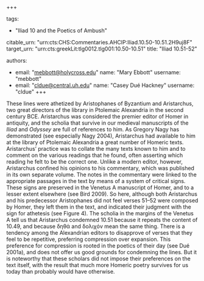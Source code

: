 +++

tags:
- "Iliad 10 and the Poetics of Ambush"

citable_urn: "urn:cts:CHS:Commentaries.AHCIP:Iliad.10.50-10.51.2H9uj8F"
target_urn: "urn:cts:greekLit:tlg0012.tlg001:10.50-10.51"
title: "Iliad 10.51-52"

authors:
- email: "mebbott@holycross.edu"
  name: "Mary Ebbott"
  username: "mebbott"
- email: "cldue@central.uh.edu"
  name: "Casey Dué Hackney"
  username: "cldue"
+++

<p>These lines were athetized by Aristophanes of Byzantium and Aristarchus, two great directors of the library in Ptolemaic Alexandria in the second century BCE. Aristarchus was considered the premier editor of Homer in antiquity, and the scholia that survive in our medieval manuscripts of the <em>Iliad</em> and <em>Odyssey</em> are full of references to him. As Gregory Nagy has demonstrated (see especially Nagy 2004), Aristarchus had available to him at the library of Ptolemaic Alexandria a great number of Homeric texts. Aristarchus’ practice was to collate the many texts known to him and to comment on the various readings that he found, often asserting which reading he felt to be the correct one. Unlike a modern editor, however, Aristarchus confined his opinions to his commentary, which was published in its own separate volume. The notes in the commentary were linked to the appropriate passages in the text by means of a system of critical signs. These signs are preserved in the Venetus A manuscript of Homer, and to a lesser extent elsewhere (see Bird 2009). So here, although both Aristarchus and his predecessor Aristophanes did not feel verses 51–52 were composed by Homer, they left them in the text, and indicated their judgment with the sign for athetesis (see Figure 4). The scholia in the margins of the Venetus A tell us that Aristarchus condemned 10.51 because it repeats the content of 10.49, and because δηθά and δολιχόν mean the same thing. There is a tendency among the Alexandrian editors to disapprove of verses that they feel to be repetitive, preferring compression over expansion. This preference for compression is rooted in the poetics of their day (see Dué 2001a), and does not offer us good grounds for condemning the lines. But it is noteworthy that these scholars did not impose their preferences on the text itself, with the result that much more Homeric poetry survives for us today than probably would have otherwise.</p>